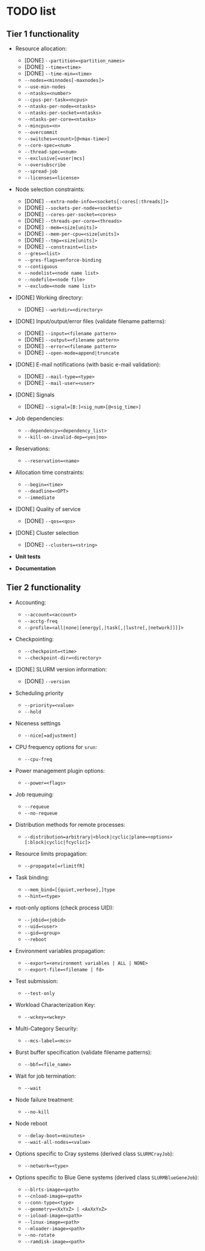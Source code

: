 TODO list
=========

Tier 1 functionality
--------------------

* Resource allocation:
    - [DONE] `--partition=<partition_names>`
    - [DONE] `--time=<time>`
    - [DONE] `--time-min=<time>`
    - `--nodes=<minnodes[-maxnodes]>`
    - `--use-min-nodes`
    - `--ntasks=<number>`
    - `--cpus-per-task=<ncpus>`
    - `--ntasks-per-node=<ntasks>`
    - `--ntasks-per-socket=<ntasks>`
    - `--ntasks-per-core=<ntasks>`
    - `--mincpus=<n>`
    - `--overcommit`
    - `--switches=<count>[@<max-time>]`
    - `--core-spec=<num>`
    - `--thread-spec=<num>`
    - `--exclusive[=user|mcs]`
    - `--oversubscribe`
    - `--spread-job`
    - `--licenses=<license>`

* Node selection constraints:
    - [DONE] `--extra-node-info=<sockets[:cores[:threads]]>`
    - [DONE] `--sockets-per-node=<sockets>`
    - [DONE] `--cores-per-socket=<cores>`
    - [DONE] `--threads-per-core=<threads>`
    - [DONE] `--mem=<size[units]>`
    - [DONE] `--mem-per-cpu=<size[units]>`
    - [DONE] `--tmp=<size[units]>`
    - [DONE] `--constraint=<list>`
    - `--gres=<list>`
    - `--gres-flags=enforce-binding`
    - `--contiguous`
    - `--nodelist=<node name list>`
    - `--nodefile=<node file>`
    - `--exclude=<node name list>`

* [DONE] Working directory:
    - [DONE] `--workdir=<directory>`

* [DONE] Input/output/error files (validate filename patterns):
    - [DONE] `--input=<filename pattern>`
    - [DONE] `--output=<filename pattern>`
    - [DONE] `--error=<filename pattern>`
    - [DONE] `--open-mode=append|truncate`

* [DONE] E-mail notifications (with basic e-mail validation):
    - [DONE] `--mail-type=<type>`
    - [DONE] `--mail-user=<user>`

* [DONE] Signals
    - [DONE] `--signal=[B:]<sig_num>[@<sig_time>]`

* Job dependencies:
    - `--dependency=<dependency_list>`
    - `--kill-on-invalid-dep=<yes|no>`

* Reservations:
    - `--reservation=<name>`

* Allocation time constraints:
    - `--begin=<time>`
    - `--deadline=<OPT>`
    - `--immediate`

* [DONE] Quality of service
    - [DONE] `--qos=<qos>`

* [DONE] Cluster selection
    - [DONE] `--clusters=<string>`

* **Unit tests**
* **Documentation**

Tier 2 functionality
--------------------

* Accounting:
    - `--account=<account>`
    - `--acctg-freq`
    - `--profile=<all|none|[energy[,|task[,|lustre[,|network]]]]>`

* Checkpointing:
    - `--checkpoint=<time>`
    - `--checkpoint-dir=<directory>`

* [DONE] SLURM version information:
    - [DONE] `--version`

* Scheduling priority
    - `--priority=<value>`
    - `--hold`

* Niceness settings
    - `--nice[=adjustment]`

* CPU frequency options for `srun`:
    - `--cpu-freq`

* Power management plugin options:
    - `--power=<flags>`

* Job requeuing:
    - `--requeue`
    - `--no-requeue`

* Distribution methods for remote processes:
    - `--distribution=arbitrary|<block|cyclic|plane=<options>[:block|cyclic|fcyclic]>`

* Resource limits propagation:
    - `--propagate[=rlimitfR]`

* Task binding:
    - `--mem_bind=[{quiet,verbose},]type`
    - `--hint=<type>`

* root-only options (check process UID):
    - `--jobid=<jobid>`
    - `--uid=<user>`
    - `--gid=<group>`
    - `--reboot`

* Environment variables propagation:
    - `--export=<environment variables | ALL | NONE>`
    - `--export-file=<filename | fd>`

* Test submission:
    - `--test-only`

* Workload Characterization Key:
    - `--wckey=<wckey>`

* Multi-Category Security:
    - `--mcs-label=<mcs>`

* Burst buffer specification (validate filename patterns):
    - `--bbf=<file_name>`

* Wait for job termination:
    - `--wait`

* Node failure treatment:
    - `--no-kill`

* Node reboot
    - `--delay-boot=<minutes>`
    - `--wait-all-nodes=<value>`

* Options specific to Cray systems (derived class `SLURMCrayJob`):
    - `--network=<type>`

* Options specific to Blue Gene systems (derived class `SLURMBlueGeneJob`):
    - `--blrts-image=<path>`
    - `--cnload-image=<path>`
    - `--conn-type=<type>`
    - `--geometry=<XxYxZ> | <AxXxYxZ>`
    - `--ioload-image=<path>`
    - `--linux-image=<path>`
    - `--mloader-image=<path>`
    - `--no-rotate`
    - `--ramdisk-image=<path>`
